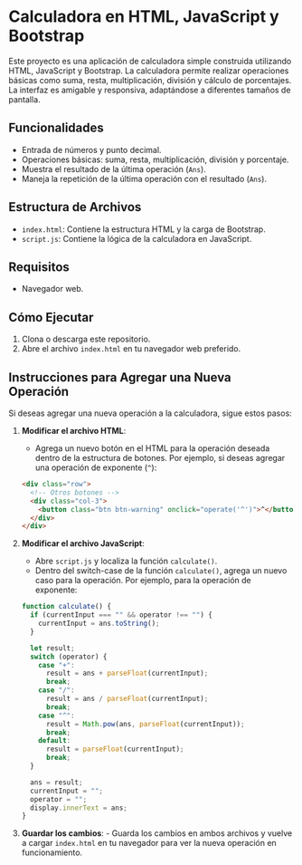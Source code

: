 # Calculadora en HTML, JavaScript y Bootstrap

Este proyecto es una aplicación de calculadora simple construida utilizando HTML, JavaScript y Bootstrap. La calculadora permite realizar operaciones básicas como suma, resta, multiplicación, división y cálculo de porcentajes. La interfaz es amigable y responsiva, adaptándose a diferentes tamaños de pantalla.

## Funcionalidades

- Entrada de números y punto decimal.
- Operaciones básicas: suma, resta, multiplicación, división y porcentaje.
- Muestra el resultado de la última operación (`Ans`).
- Maneja la repetición de la última operación con el resultado (`Ans`).

## Estructura de Archivos

- `index.html`: Contiene la estructura HTML y la carga de Bootstrap.
- `script.js`: Contiene la lógica de la calculadora en JavaScript.

## Requisitos

- Navegador web.

## Cómo Ejecutar

1. Clona o descarga este repositorio.
2. Abre el archivo `index.html` en tu navegador web preferido.

## Instrucciones para Agregar una Nueva Operación

Si deseas agregar una nueva operación a la calculadora, sigue estos pasos:

1. **Modificar el archivo HTML**:

   - Agrega un nuevo botón en el HTML para la operación deseada dentro de la estructura de botones. Por ejemplo, si deseas agregar una operación de exponente (`^`):

   ```html
   <div class="row">
     <!-- Otros botones -->
     <div class="col-3">
       <button class="btn btn-warning" onclick="operate('^')">^</button>
     </div>
   </div>
   ```

2. **Modificar el archivo JavaScript**:

   - Abre `script.js` y localiza la función `calculate()`.
   - Dentro del switch-case de la función `calculate()`, agrega un nuevo caso para la operación. Por ejemplo, para la operación de exponente:

   ```javascript
   function calculate() {
     if (currentInput === "" && operator !== "") {
       currentInput = ans.toString();
     }

     let result;
     switch (operator) {
       case "+":
         result = ans + parseFloat(currentInput);
         break;
       case "/":
         result = ans / parseFloat(currentInput);
         break;
       case "^":
         result = Math.pow(ans, parseFloat(currentInput));
         break;
       default:
         result = parseFloat(currentInput);
         break;
     }

     ans = result;
     currentInput = "";
     operator = "";
     display.innerText = ans;
   }
   ```

3. **Guardar los cambios**: - Guarda los cambios en ambos archivos y vuelve a cargar `index.html` en tu navegador para ver la nueva operación en funcionamiento.
